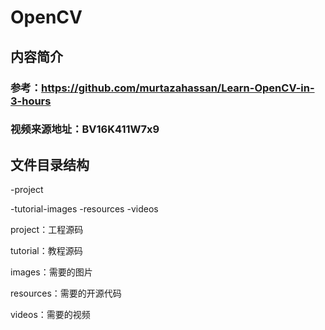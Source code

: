 # OpenCV

## 内容简介
### 参考：https://github.com/murtazahassan/Learn-OpenCV-in-3-hours
### 视频来源地址：BV16K411W7x9


## 文件目录结构

-project

-tutorial-images
         -resources
         -videos

project：工程源码

tutorial：教程源码

  images：需要的图片
  
  resources：需要的开源代码
  
  videos：需要的视频
